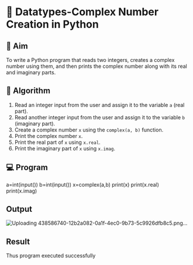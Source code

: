 # 🧮 Datatypes-Complex Number Creation in Python

## 🎯 Aim
To write a Python program that reads two integers, creates a complex number using them, and then prints the complex number along with its real and imaginary parts.

## 🧠 Algorithm
1. Read an integer input from the user and assign it to the variable `a` (real part).
2. Read another integer input from the user and assign it to the variable `b` (imaginary part).
3. Create a complex number `x` using the `complex(a, b)` function.
4. Print the complex number `x`.
5. Print the real part of `x` using `x.real`.
6. Print the imaginary part of `x` using `x.imag`.

## 💻 Program
a=int(input())
b=int(input())
x=complex(a,b)
print(x)
print(x.real)
print(x.imag)

## Output
![Uploading 438586740-12b2a082-0a1f-4ec0-9b73-5c9926dfb8c5.png…]()

## Result
Thus program executed successfully

